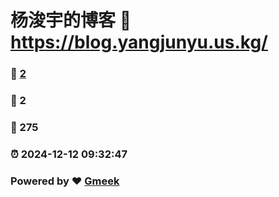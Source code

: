 # 杨浚宇的博客 :link: https://blog.yangjunyu.us.kg/ 
### :page_facing_up: [2](https://blog.yangjunyu.us.kg//tag.html) 
### :speech_balloon: 2 
### :hibiscus: 275 
### :alarm_clock: 2024-12-12 09:32:47 
### Powered by :heart: [Gmeek](https://github.com/Meekdai/Gmeek)
